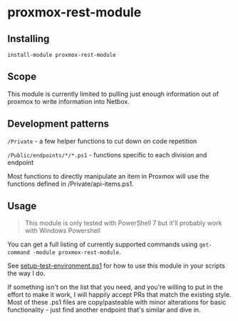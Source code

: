 # proxmox-rest-module

## Installing

`install-module proxmox-rest-module`

## Scope

This module is currently limited to pulling just enough information out of proxmox to write information into Netbox.

## Development patterns

`/Private` - a few helper functions to cut down on code repetition

`/Public/endpoints/*/*.ps1` - functions specific to each division and endpoint

Most functions to directly manipulate an item in Proxmox will use the functions defined in /Private/api-items.ps1.

## Usage

> This module is only tested with PowerShell 7 but it'll probably work with Windows Powershell

You can get a full listing of currently supported commands using `get-command -module proxmox-rest-module`.

See [setup-test-environment.ps1](setup-test-environment.ps1) for how to use this module in your scripts the way I do.

If something isn't on the list that you need, and you're willing to put in the effort to make it work, I will happily accept PRs that match the existing style. Most of these .ps1 files are copy/pasteable with minor alterations for basic functionality - just find another endpoint that's similar and dive in.
